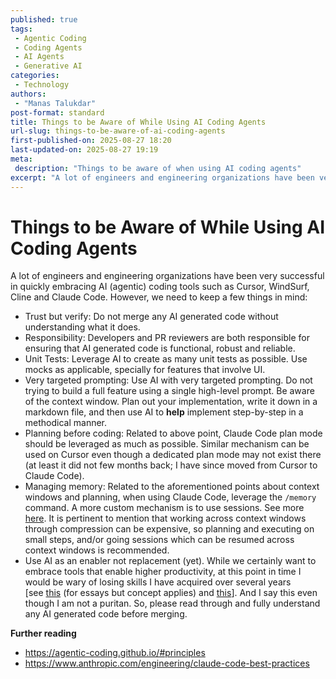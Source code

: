 ```yaml
---
published: true
tags:
 - Agentic Coding
 - Coding Agents
 - AI Agents
 - Generative AI
categories:
 - Technology
authors:
 - "Manas Talukdar"
post-format: standard
title: Things to be Aware of While Using AI Coding Agents
url-slug: things-to-be-aware-of-ai-coding-agents
first-published-on: 2025-08-27 18:20
last-updated-on: 2025-08-27 19:19
meta:
 description: "Things to be aware of when using AI coding agents"
excerpt: "A lot of engineers and engineering organizations have been very successful in quickly"
---
```


# Things to be Aware of While Using AI Coding Agents

A lot of engineers and engineering organizations have been very successful in quickly embracing AI (agentic) coding tools such as Cursor, WindSurf, Cline and Claude Code. However, we need to keep a few things in mind:

- Trust but verify: Do not merge any AI generated code without understanding what it does.
- Responsibility: Developers and PR reviewers are both responsible for ensuring that AI generated code is functional, robust and reliable.
- Unit Tests: Leverage AI to create as many unit tests as possible. Use mocks as applicable, specially for features that involve UI.
- Very targeted prompting: Use AI with very targeted prompting. Do not trying to build a full feature using a single high-level prompt. Be aware of the context window. Plan out your implementation, write it down in a markdown file, and then use AI to **help** implement step-by-step in a methodical manner.
- Planning before coding: Related to above point, Claude Code plan mode should be leveraged as much as possible. Similar mechanism can be used on Cursor even though a dedicated plan mode may not exist there (at least it did not few months back; I have since moved from Cursor to Claude Code).
- Managing memory: Related to the aforementioned points about context windows and planning, when using Claude Code, leverage the `/memory` command. A more custom mechanism is to use sessions. See more [here](https://github.com/manastalukdar/claude-devstudio?tab=readme-ov-file#-session--project-management). It is pertinent to mention that working across context windows through compression can be expensive, so planning and executing on small steps, and/or going sessions which can be resumed across context windows is recommended.
- Use AI as an enabler not replacement (yet). While we certainly want to embrace tools that enable higher productivity, at this point in time I would be wary of losing skills I have acquired over several years \[see [this](https://arxiv.org/abs/2506.08872) (for essays but concept applies) and [this](https://www.youtube.com/watch?v=5yE5EMAitMM)\]. And I say this even though I am not a puritan. So, please read through and fully understand any AI generated code before merging.

**Further reading**

- https://agentic-coding.github.io/#principles
- https://www.anthropic.com/engineering/claude-code-best-practices
